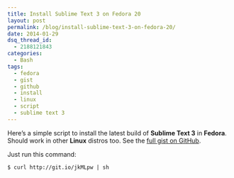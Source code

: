```yaml
---
title: Install Sublime Text 3 on Fedora 20
layout: post
permalink: /blog/install-sublime-text-3-on-fedora-20/
date: 2014-01-29
dsq_thread_id:
  - 2188121843
categories:
  - Bash
tags:
  - fedora
  - gist
  - github
  - install
  - linux
  - script
  - sublime text 3
---
```


<p>
  Here&#8217;s a simple script to install the latest build of <strong>Sublime Text 3</strong> in <strong>Fedora</strong>.<br /> Should work in other <strong>Linux</strong> distros too. See the <a href="https://gist.github.com/simonewebdesign/8507139" title="Install Sublime Text 3 on Fedora 20" target="_blank">full gist on GitHub</a>.
</p>

<p>
  Just run this command:
</p>

```
$ curl http://git.io/jkMLpw | sh
```
